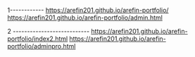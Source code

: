 1------------
  https://arefin201.github.io/arefin-portfolio/
  https://arefin201.github.io/arefin-portfolio/admin.html

2 ---------------------------
  https://arefin201.github.io/arefin-portfolio/index2.html
  https://arefin201.github.io/arefin-portfolio/adminpro.html
